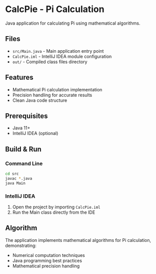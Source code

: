 # CalcPie - Pi Calculation

Java application for calculating Pi using mathematical algorithms.

## Files

- `src/Main.java` - Main application entry point
- `CalcPie.iml` - IntelliJ IDEA module configuration
- `out/` - Compiled class files directory

## Features

- Mathematical Pi calculation implementation
- Precision handling for accurate results
- Clean Java code structure

## Prerequisites

- Java 11+
- IntelliJ IDEA (optional)

## Build & Run

### Command Line
```bash
cd src
javac *.java
java Main
```

### IntelliJ IDEA
1. Open the project by importing `CalcPie.iml`
2. Run the Main class directly from the IDE

## Algorithm

The application implements mathematical algorithms for Pi calculation, demonstrating:
- Numerical computation techniques
- Java programming best practices
- Mathematical precision handling
